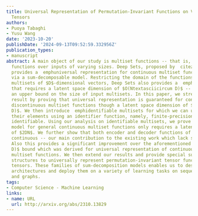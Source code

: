 ```yaml
---
title: Universal Representation of Permutation-Invariant Functions on Vectors and
  Tensors
authors:
- Puoya Tabaghi
- Yusu Wang
date: '2023-10-20'
publishDate: '2024-09-13T09:52:59.332956Z'
publication_types:
- manuscript
abstract: A main object of our study is multiset functions -- that is, permutation-invariant
  functions over inputs of varying sizes. Deep Sets, proposed by  citezaheer2017deep,
  provides a  emphuniversal representation for continuous multiset functions on scalars
  via a sum-decomposable model. Restricting the domain of the functions to finite
  multisets of $D$-dimensional vectors, Deep Sets also provides a  emphuniversal approximation
  that requires a latent space dimension of $O(Ntextasciicircum D)$ -- where $N$ is
  an upper bound on the size of input multisets. In this paper, we strengthen this
  result by proving that universal representation is guaranteed for continuous and
  discontinuous multiset functions though a latent space dimension of $O(Ntextasciicircum
  D)$. We then introduce  emphidentifiable multisets for which we can uniquely label
  their elements using an identifier function, namely, finite-precision vectors are
  identifiable. Using our analysis on identifiable multisets, we prove that a sum-decomposable
  model for general continuous multiset functions only requires a latent dimension
  of $2DN$. We further show that both encoder and decoder functions of the model are
  continuous -- our main contribution to the existing work which lack such a guarantee.
  Also this provides a significant improvement over the aforementioned $O(Ntextasciicircum
  D)$ bound which was derived for universal representation of continuous and discontinuous
  multiset functions. We then extend our results and provide special sum-decomposition
  structures to universally represent permutation-invariant tensor functions on identifiable
  tensors. These families of sum-decomposition models enables us to design deep network
  architectures and deploy them on a variety of learning tasks on sequences, images,
  and graphs.
tags:
- Computer Science - Machine Learning
links:
- name: URL
  url: http://arxiv.org/abs/2310.13829
---
```

